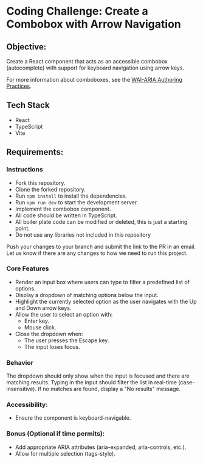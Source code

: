 # Coding Challenge: Create a Combobox with Arrow Navigation

## Objective:

Create a React component that acts as an accessible combobox (autocomplete) with support for keyboard navigation using arrow keys.

For more information about comboboxes, see the [WAI-ARIA Authoring Practices](https://www.w3.org/WAI/ARIA/apg/patterns/combobox/).

## Tech Stack

- React
- TypeScript
- Vite

## Requirements:

### Instructions

- Fork this repository.
- Clone the forked repository.
- Run `npm install` to install the dependencies.
- Run `npm run dev` to start the development server.
- Implement the combobox component.
- All code should be written in TypeScript.
- All boiler plate code can be modified or deleted, this is just a starting point.
- Do not use any libraries not included in this repository

Push your changes to your branch and submit the link to the PR in an email. Let us know if there are any changes to how we need to run this project.

### Core Features

- Render an input box where users can type to filter a predefined list of options.
- Display a dropdown of matching options below the input.
- Highlight the currently selected option as the user navigates with the Up and Down arrow keys.
- Allow the user to select an option with:
  - Enter key.
  - Mouse click.
- Close the dropdown when:
  - The user presses the Escape key.
  - The input loses focus.

### Behavior

The dropdown should only show when the input is focused and there are matching results.
Typing in the input should filter the list in real-time (case-insensitive).
If no matches are found, display a "No results" message.

### Accessibility:

- Ensure the component is keyboard-navigable.

### Bonus (Optional if time permits):

- Add appropriate ARIA attributes (aria-expanded, aria-controls, etc.).
- Allow for multiple selection (tags-style).
